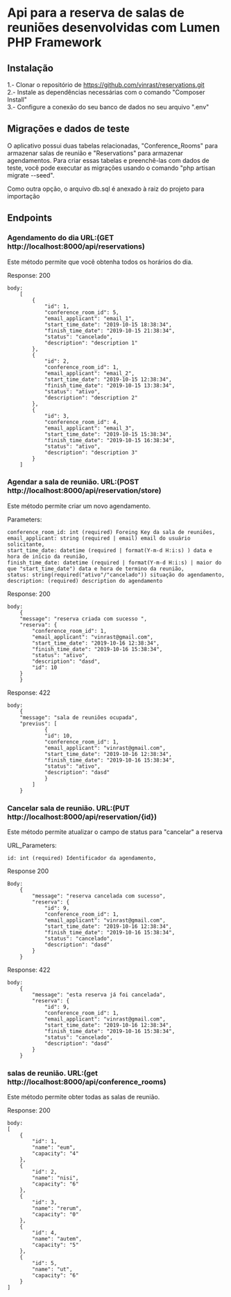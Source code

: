 # Api para a reserva de salas de reuniões desenvolvidas com Lumen PHP Framework



## Instalação

1.- Clonar o repositório de https://github.com/vinrast/reservations.git  
2.- Instale as dependências necessárias com o comando "Composer Install"  
3.- Configure a conexão do seu banco de dados no seu arquivo ".env"  

## Migrações e dados de teste

O aplicativo possui duas tabelas relacionadas, "Conference_Rooms" 
para armazenar salas de reunião  e "Reservations" para armazenar agendamentos. Para criar essas tabelas e preenchê-las com dados de teste, você pode executar as migrações usando o comando "php artisan migrate --seed".

Como outra opção, o arquivo db.sql é anexado à raiz do projeto para importação

## Endpoints

### Agendamento do dia URL:(GET http://localhost:8000/api/reservations)

Este método permite que você obtenha todos os horários do dia.

Response: 200

    body:
        [
            {
                "id": 1,
                "conference_room_id": 5,
                "email_applicant": "email_1",
                "start_time_date": "2019-10-15 18:38:34",
                "finish_time_date": "2019-10-15 21:38:34",
                "status": "cancelado",
                "description": "description 1"
            },
            {
                "id": 2,
                "conference_room_id": 1,
                "email_applicant": "email_2",
                "start_time_date": "2019-10-15 12:38:34",
                "finish_time_date": "2019-10-15 13:38:34",
                "status": "ativo",
                "description": "description 2"
            },
            {
                "id": 3,
                "conference_room_id": 4,
                "email_applicant": "email_3",
                "start_time_date": "2019-10-15 15:38:34",
                "finish_time_date": "2019-10-15 16:38:34",
                "status": "ativo",
                "description": "description 3"
            }
        ]

### Agendar a sala de reunião. URL:(POST http://localhost:8000/api/reservation/store)

Este método permite criar um novo agendamento. 

Parameters:  

    conference_room_id: int (required) Foreing Key da sala de reuniões,  
    email_applicant: string (required | email) email do usuário solicitante,  
    start_time_date: datetime (required | format(Y-m-d H:i:s) ) data e hora de início da reunião,  
    finish_time_date: datetime (required | format(Y-m-d H:i:s) | maior do que "start_time_date") data e hora de termino da reunião,  
    status: string(required("ativo"/"cancelado")) situação do agendamento,  
    description: (required) description do agendamento  

Response: 200  

    body:
        {
        "message": "reserva criada com sucesso ",
        "reserva": {
            "conference_room_id": 1,
            "email_applicant": "vinrast@gmail.com",
            "start_time_date": "2019-10-16 12:38:34",
            "finish_time_date": "2019-10-16 15:38:34",
            "status": "ativo",
            "description": "dasd",
            "id": 10
        }
        }

Response: 422  

    body:
        {
        "message": "sala de reuniões ocupada",
        "previus": [
                {
                "id": 10,
                "conference_room_id": 1,
                "email_applicant": "vinrast@gmail.com",
                "start_time_date": "2019-10-16 12:38:34",
                "finish_time_date": "2019-10-16 15:38:34",
                "status": "ativo",
                "description": "dasd"
                }
            ]
        }

### Cancelar sala de reunião. URL:(PUT http://localhost:8000/api/reservation/{id})

Este método permite atualizar o campo de status para "cancelar" a reserva  

URL_Parameters:  

    id: int (required) Identificador da agendamento, 

Response 200

    Body:
        {
            "message": "reserva cancelada com sucesso",
            "reserva": {
                "id": 9,
                "conference_room_id": 1,
                "email_applicant": "vinrast@gmail.com",
                "start_time_date": "2019-10-16 12:38:34",
                "finish_time_date": "2019-10-16 15:38:34",
                "status": "cancelado",
                "description": "dasd"
            }
        }

Response: 422

    body:
        {
            "message": "esta reserva já foi cancelada",
            "reserva": {
                "id": 9,
                "conference_room_id": 1,
                "email_applicant": "vinrast@gmail.com",
                "start_time_date": "2019-10-16 12:38:34",
                "finish_time_date": "2019-10-16 15:38:34",
                "status": "cancelado",
                "description": "dasd"
            }
        }

### salas de reunião. URL:(get http://localhost:8000/api/conference_rooms)

Este método permite obter todas as salas de reunião.  


Response: 200

    body:
    [
        {
            "id": 1,
            "name": "eum",
            "capacity": "4"
        },
        {
            "id": 2,
            "name": "nisi",
            "capacity": "6"
        },
        {
            "id": 3,
            "name": "rerum",
            "capacity": "0"
        },
        {
            "id": 4,
            "name": "autem",
            "capacity": "5"
        },
        {
            "id": 5,
            "name": "ut",
            "capacity": "6"
        }
    ]